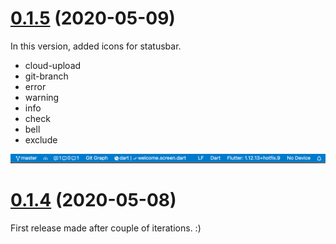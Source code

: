 # [0.1.5](https://github.com/elanandkumar/vscode-product-icon-theme/compare/v0.1.4...v0.1.5) (2020-05-09)

In this version, added icons for statusbar.

- cloud-upload
- git-branch
- error
- warning
- info
- check
- bell
- exclude

![Status bar Icons](./assets/statusbar-icons.png)

# [0.1.4](https://github.com/elanandkumar/vscode-product-icon-theme) (2020-05-08)

First release made after couple of iterations. :)
